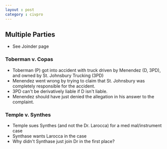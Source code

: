 ```yaml
---
layout : post
category : civpro
---
```


## Multiple Parties
- See Joinder page

### Toberman v. Copas
- Toberman (P) got into accident with truck driven by Menendez (D, 3PD), and owned by St. Johnsbury Trucking (3PD)
- Menendez went wrong by trying to claim that St. Johnsbury was completely responsible for the accident.
- 3PD can't be derivatively liable if D isn't liable.
- Menendez should have just denied the allegation in his answer to the complaint.

### Temple v. Synthes
- Temple sues Synthes (and not the Dr. Larocca) for a med mal/instrument case
- Synthase wants Larocca in the case
- Why didn't Synthase just join Dr in the first place?